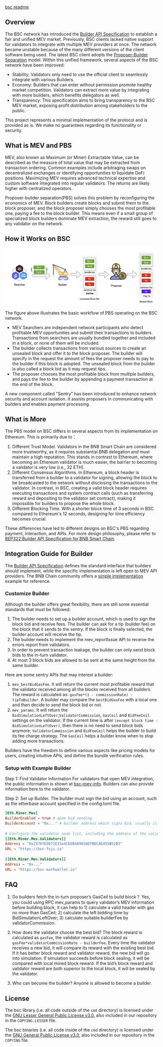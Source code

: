 [bsc readme](README.original.md)

## Overview

The BSC network has introduced the [Builder API Specification](https://github.com/bnb-chain/BEPs/blob/master/BEPs/BEP322.md) to establish a fair and unified MEV market. Previously, BSC clients lacked native support for validators to integrate with multiple MEV providers at once. The network became unstable because of the many different versions of the client software being used. The latest BSC client adopts the [Proposer-Builder Separation](https://ethereum.org/en/roadmap/pbs/) model. Within this unified framework, several aspects of the BSC network have been improved:

- Stability: Validators only need to use the official client to seamlessly integrate with various Builders.
- Economy: Builders that can enter without permission promote healthy market competition. Validators can extract more value by integrating with more builders, which benefits delegators as well.
- Transparency: This specification aims to bring transparency to the BSC MEV market, exposing profit distribution among stakeholders to the public.

This project represents a minimal implementation of the protocol and is provided as is. We make no guarantees regarding its functionality or security.

## What is MEV and PBS

MEV, also known as Maximum (or Miner) Extractable Value, can be described as the measure of total value that may be extracted from transaction ordering. Common examples include arbitraging swaps on decentralized exchanges or identifying opportunities to liquidate DeFi positions. Maximizing MEV requires advanced technical expertise and custom software integrated into regular validators. The returns are likely higher with centralized operators.

Proposer-builder separation(PBS) solves this problem by reconfiguring the economics of MEV. Block builders create blocks and submit them to the block proposer, and the block proposer simply chooses the most profitable one, paying a fee to the block builder. This means even if a small group of specialized block builders dominate MEV extraction, the reward still goes to any validator on the network.

## How it Works on BSC

![PBS Workflow](./docs/assets/pbs_workflow.png)

The figure above illustrates the basic workflow of PBS operating on the BSC network.

- MEV Searchers are independent network participants who detect profitable MEV opportunities and submit their transactions to builders. Transactions from searchers are usually bundled together and included in a block, or none of them will be included.
- The builder collects transactions from various sources to create an unsealed block and offer it to the block proposer. The builder will specify in the request the amount of fees the proposer needs to pay to the builder if this block is adopted. The unsealed block from the builder is also called a block bid as it may request tips.
- The proposer chooses the most profitable block from multiple builders, and pays the fee to the builder by appending a payment transaction at the end of the block.

A new component called "Sentry" has been introduced to enhance network security and account isolation. It assists proposers in communicating with builders and enables payment processing.

## What is More

The PBS model on BSC differs in several aspects from its implementation on Ethereum. This is primarily due to：

  1. Different Trust Model. Validators in the BNB Smart Chain are considered more trustworthy, as it requires substantial BNB delegation and must maintain a high reputation. This stands in contrast to Ethereum, where becoming an Ethereum validator is much easier, the barrier to becoming a validator is very low (i.e., 32 ETH).
  2. Different Consensus Algorithms. In Ethereum, a block header is transferred from a builder to a validator for signing, allowing the block to be broadcasted to the network without disclosing the transactions to the validator. In contrast, in BSC, creating a valid block header requires executing transactions and system contract calls (such as transferring reward and depositing to the validator set contract), making it impossible for builders to propose the whole block.
  3. Different Blocking Time. With a shorter block time of 3 seconds in BSC compared to Ethereum's 12 seconds, designing for time efficiency becomes crucial.

These differences have led to different designs on BSC's PBS regarding payment, interaction, and APIs. For more design philosophy, please refer to [BEP322:Builder API Specification for BNB Smart Chain](https://github.com/bnb-chain/BEPs/blob/master/BEPs/BEP322.md).

## Integration Guide for Builder

The [Builder API Specification](https://github.com/bnb-chain/BEPs/blob/master/BEPs/BEP322.md) defines the standard interface that builders should implement, while the specific implementation is left open to MEV API providers. The BNB Chain community offers a [simple implementation](https://github.com/bnb-chain/bsc-builder) example for reference.

### Customize Builder

Although the builder offers great flexibility, there are still some essential standards that must be followed:

  1. The builder needs to set up a builder account, which is used to sign the block bid and receive fees. The builder can ask for a tip (builder fee) on the block that it sends to the sentry. If the block is finally selected, the builder account will receive the tip.
  2. The builder needs to implement the mev_reportIssue API to receive the errors report from validators.
  3. In order to prevent transaction leakage, the builder can only send block bids to the in-turn validator.
  4. At most 3 block bids are allowed to be sent at the same height from the same builder.

Here are some sentry APIs that may interest a builder:

  1. `mev_bestBidGasFee`. It will return the current most profitable reward that the validator received among all the blocks received from all builders. The reward is calculated as: `gasFee*(1 - commissionRate) - tipToBuilder`. A builder may compare the `bestBidGasFee` with a local one and then decide to send the block bid or not.
  2. `mev_params`. It will return the `BidSimulationLeftOver`,`ValidatorCommission`, `GasCeil` and `BidFeeCeil` settings on the validator. If the current time is after `(except block time - BidSimulationLeftOver)`, then there is no need to send block bids anymore; `ValidatorCommission` and `BidFeeCeil` helps the builder to build its fee charge strategy. The `GasCeil` helps a builder know when to stop adding more transactions.

Builders have the freedom to define various aspects like pricing models for users, creating intuitive APIs, and define the bundle verification rules.

### Setup with Example Builder

Step 1: Find Validator Information
For validators that open MEV integration, the public information is shown at [bsc-mev-info](https://github.com/bnb-chain/bsc-mev-info). Builders can also provide information here to the validator.

Step 2: Set up Builder.
The builder must sign the bid using an account, such as the etherbase account specified in the config.toml file.

```toml
[Eth.Miner.Mev]
BuilderEnabled = true # open bid sending
BuilderAccount = "0x..." # builder address which signs bid, usually it is the same as etherbase address

# Configure the validator node list, including the address of the validator and the public URL. The public URL refers to the sentry service.
[[Eth.Miner.Mev.Validators]]
Address = "0x23707D3D71E31e4Cb5B4A9816DfBDCA6455B52B3"
URL = "https://bsc-fuji.io"

[[Eth.Miner.Mev.Validators]]
Address = "0x..."
URL = "https://bsc-mathwallet.io"
```

## FAQ

1. Do builders fetch the in-turn proposer’s GasCeil to build block？
    Yes, you could using RPC mev_params to query validator’s MEV information before building block, it can help to 1) calculate a valid header with gas no more than GasCeil; 2) calculate the left bidding time by BidSimulationLeftOver; 3) calculate suitable builderFee by validatorCommission.

2. How does the validator choose the best bid?
    The block reward is calculated as `gasFee`, the validator reward is calculated as `gasFee*validatorCommissionRate - builderFee`. Every time the validator receives a new bid, it will compare its reward with the existing best bid. If it has better block reward and validator reward, the new bid will go into simulation. If simulation succeeds before block sealing, it will be compared with local mined block reward. If the bid’s block reward and validator reward are both superior to the local block, it will be sealed by the validator.

3. Who can become the builder?
    Anyone is allowed to become a builder.

## License

The bsc library (i.e. all code outside of the `cmd` directory) is licensed under the
[GNU Lesser General Public License v3.0](https://www.gnu.org/licenses/lgpl-3.0.en.html),
also included in our repository in the `COPYING.LESSER` file.

The bsc binaries (i.e. all code inside of the `cmd` directory) is licensed under the
[GNU General Public License v3.0](https://www.gnu.org/licenses/gpl-3.0.en.html), also
included in our repository in the `COPYING` file.
